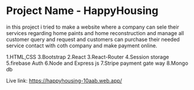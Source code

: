 # Project Name - HappyHousing 

in this project i tried to make a website where a company can sele their services regarding home paints and home reconstruction
and manage all customer query and request and customers can purchase their needed service contact with coth company and make payment online.

1.HTML,CSS 3.Bootstrap 2.React 3.React-Router 4.Session storage 5.firebase Auth 6.Node and Express js 7.Stripe payment gate way 8.Mongo db

Live link: https://happyhousing-10aab.web.app/
